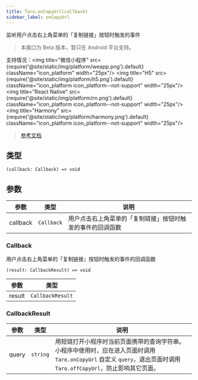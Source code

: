 ```yaml
---
title: Taro.onCopyUrl(callback)
sidebar_label: onCopyUrl
---
```


监听用户点击右上角菜单的「复制链接」按钮时触发的事件

> 本接口为 Beta 版本，暂只在 Android 平台支持。

支持情况：<img title="微信小程序" src={require('@site/static/img/platform/weapp.png').default} className="icon_platform" width="25px"/> <img title="H5" src={require('@site/static/img/platform/h5.png').default} className="icon_platform icon_platform--not-support" width="25px"/> <img title="React Native" src={require('@site/static/img/platform/rn.png').default} className="icon_platform icon_platform--not-support" width="25px"/> <img title="Harmony" src={require('@site/static/img/platform/harmony.png').default} className="icon_platform icon_platform--not-support" width="25px"/>

> [参考文档](https://developers.weixin.qq.com/miniprogram/dev/api/share/wx.onCopyUrl.html)

## 类型

```tsx
(callback: Callback) => void
```

## 参数

| 参数 | 类型 | 说明 |
| --- | --- | --- |
| callback | `Callback` | 用户点击右上角菜单的「复制链接」按钮时触发的事件的回调函数 |

### Callback

用户点击右上角菜单的「复制链接」按钮时触发的事件的回调函数

```tsx
(result: CallbackResult) => void
```

| 参数 | 类型 |
| --- | --- |
| result | `CallbackResult` |

### CallbackResult

| 参数 | 类型 | 说明 |
| --- | --- | --- |
| query | `string` | 用短链打开小程序时当前页面携带的查询字符串。小程序中使用时，应在进入页面时调用 `Taro.onCopyUrl` 自定义 `query`，退出页面时调用 `Taro.offCopyUrl`，防止影响其它页面。 |

